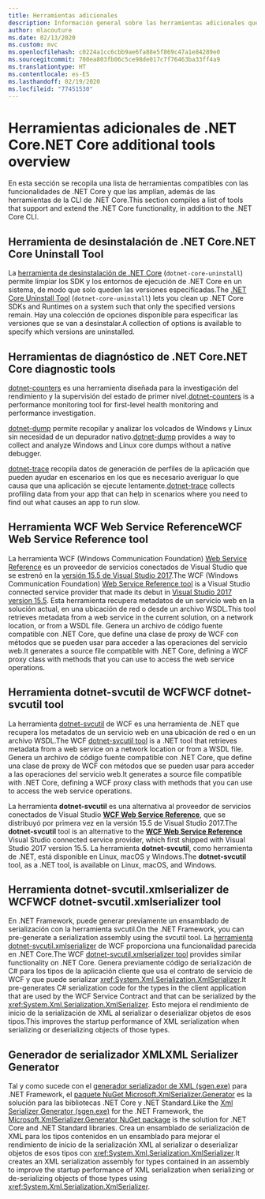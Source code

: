 ```yaml
---
title: Herramientas adicionales
description: Información general sobre las herramientas adicionales que puede instalar que admiten y extienden la funcionalidad de .NET Core.
author: mlacouture
ms.date: 02/13/2020
ms.custom: mvc
ms.openlocfilehash: c0224a1cc6cbb9ae6fa88e5f869c47a1e84289e0
ms.sourcegitcommit: 700ea803fb06c5ce98de017c7f76463ba33ff4a9
ms.translationtype: HT
ms.contentlocale: es-ES
ms.lasthandoff: 02/19/2020
ms.locfileid: "77451530"
---
```

# <a name="net-core-additional-tools-overview"></a><span data-ttu-id="f6810-103">Herramientas adicionales de .NET Core</span><span class="sxs-lookup"><span data-stu-id="f6810-103">.NET Core additional tools overview</span></span>

<span data-ttu-id="f6810-104">En esta sección se recopila una lista de herramientas compatibles con las funcionalidades de .NET Core y que las amplían, además de las herramientas de la CLI de .NET Core.</span><span class="sxs-lookup"><span data-stu-id="f6810-104">This section compiles a list of tools that support and extend the .NET Core functionality, in addition to the .NET Core CLI.</span></span>

## <a name="net-core-uninstall-tool"></a><span data-ttu-id="f6810-105">Herramienta de desinstalación de .NET Core</span><span class="sxs-lookup"><span data-stu-id="f6810-105">.NET Core Uninstall Tool</span></span>

<span data-ttu-id="f6810-106">La [herramienta de desinstalación de .NET Core](https://github.com/dotnet/cli-lab/releases) (`dotnet-core-uninstall`) permite limpiar los SDK y los entornos de ejecución de .NET Core en un sistema, de modo que solo queden las versiones especificadas.</span><span class="sxs-lookup"><span data-stu-id="f6810-106">The [.NET Core Uninstall Tool](https://github.com/dotnet/cli-lab/releases) (`dotnet-core-uninstall`) lets you clean up .NET Core SDKs and Runtimes on a system such that only the specified versions remain.</span></span> <span data-ttu-id="f6810-107">Hay una colección de opciones disponible para especificar las versiones que se van a desinstalar.</span><span class="sxs-lookup"><span data-stu-id="f6810-107">A collection of options is available to specify which versions are uninstalled.</span></span>

## <a name="net-core-diagnostic-tools"></a><span data-ttu-id="f6810-108">Herramientas de diagnóstico de .NET Core</span><span class="sxs-lookup"><span data-stu-id="f6810-108">.NET Core diagnostic tools</span></span>

<span data-ttu-id="f6810-109">[dotnet-counters](../diagnostics/dotnet-counters.md) es una herramienta diseñada para la investigación del rendimiento y la supervisión del estado de primer nivel.</span><span class="sxs-lookup"><span data-stu-id="f6810-109">[dotnet-counters](../diagnostics/dotnet-counters.md) is a performance monitoring tool for first-level health monitoring and performance investigation.</span></span>

<span data-ttu-id="f6810-110">[dotnet-dump](../diagnostics/dotnet-dump.md) permite recopilar y analizar los volcados de Windows y Linux sin necesidad de un depurador nativo.</span><span class="sxs-lookup"><span data-stu-id="f6810-110">[dotnet-dump](../diagnostics/dotnet-dump.md) provides a way to collect and analyze Windows and Linux core dumps without a native debugger.</span></span>

<span data-ttu-id="f6810-111">[dotnet-trace](../diagnostics/dotnet-trace.md) recopila datos de generación de perfiles de la aplicación que pueden ayudar en escenarios en los que es necesario averiguar lo que causa que una aplicación se ejecute lentamente.</span><span class="sxs-lookup"><span data-stu-id="f6810-111">[dotnet-trace](../diagnostics/dotnet-trace.md) collects profiling data from your app that can help in scenarios where you need to find out what causes an app to run slow.</span></span>

## <a name="wcf-web-service-reference-tool"></a><span data-ttu-id="f6810-112">Herramienta WCF Web Service Reference</span><span class="sxs-lookup"><span data-stu-id="f6810-112">WCF Web Service Reference tool</span></span>

<span data-ttu-id="f6810-113">La herramienta WCF (Windows Communication Foundation) [Web Service Reference](wcf-web-service-reference-guide.md) es un proveedor de servicios conectados de Visual Studio que se estrenó en la [versión 15.5 de Visual Studio 2017](/visualstudio/releasenotes/vs2017-relnotes-v15.5#WCFTools).</span><span class="sxs-lookup"><span data-stu-id="f6810-113">The WCF (Windows Communication Foundation) [Web Service Reference tool](wcf-web-service-reference-guide.md) is a Visual Studio connected service provider that made its debut in [Visual Studio 2017 version 15.5](/visualstudio/releasenotes/vs2017-relnotes-v15.5#WCFTools).</span></span> <span data-ttu-id="f6810-114">Esta herramienta recupera metadatos de un servicio web en la solución actual, en una ubicación de red o desde un archivo WSDL.</span><span class="sxs-lookup"><span data-stu-id="f6810-114">This tool retrieves metadata from a web service in the current solution, on a network location, or from a WSDL file.</span></span> <span data-ttu-id="f6810-115">Genera un archivo de código fuente compatible con .NET Core, que define una clase de proxy de WCF con métodos que se pueden usar para acceder a las operaciones del servicio web.</span><span class="sxs-lookup"><span data-stu-id="f6810-115">It generates a source file compatible with .NET Core, defining a WCF proxy class with methods that you can use to access the web service operations.</span></span>

## <a name="wcf-dotnet-svcutil-tool"></a><span data-ttu-id="f6810-116">Herramienta dotnet-svcutil de WCF</span><span class="sxs-lookup"><span data-stu-id="f6810-116">WCF dotnet-svcutil tool</span></span>

<span data-ttu-id="f6810-117">La herramienta [dotnet-svcutil](dotnet-svcutil-guide.md) de WCF es una herramienta de .NET que recupera los metadatos de un servicio web en una ubicación de red o en un archivo WSDL.</span><span class="sxs-lookup"><span data-stu-id="f6810-117">The WCF [dotnet-svcutil tool](dotnet-svcutil-guide.md) is a .NET tool that retrieves metadata from a web service on a network location or from a WSDL file.</span></span> <span data-ttu-id="f6810-118">Genera un archivo de código fuente compatible con .NET Core, que define una clase de proxy de WCF con métodos que se pueden usar para acceder a las operaciones del servicio web.</span><span class="sxs-lookup"><span data-stu-id="f6810-118">It generates a source file compatible with .NET Core, defining a WCF proxy class with methods that you can use to access the web service operations.</span></span>

<span data-ttu-id="f6810-119">La herramienta **dotnet-svcutil** es una alternativa al proveedor de servicios conectados de Visual Studio [**WCF Web Service Reference**](wcf-web-service-reference-guide.md), que se distribuyó por primera vez en la versión 15.5 de Visual Studio 2017.</span><span class="sxs-lookup"><span data-stu-id="f6810-119">The **dotnet-svcutil** tool is an alternative to the [**WCF Web Service Reference**](wcf-web-service-reference-guide.md) Visual Studio connected service provider, which first shipped with Visual Studio 2017 version 15.5.</span></span> <span data-ttu-id="f6810-120">La herramienta **dotnet-svcutil**, como herramienta de .NET, está disponible en Linux, macOS y Windows.</span><span class="sxs-lookup"><span data-stu-id="f6810-120">The **dotnet-svcutil** tool, as a .NET tool, is available on Linux, macOS, and Windows.</span></span>

## <a name="wcf-dotnet-svcutilxmlserializer-tool"></a><span data-ttu-id="f6810-121">Herramienta dotnet-svcutil.xmlserializer de WCF</span><span class="sxs-lookup"><span data-stu-id="f6810-121">WCF dotnet-svcutil.xmlserializer tool</span></span>

<span data-ttu-id="f6810-122">En .NET Framework, puede generar previamente un ensamblado de serialización con la herramienta svcutil.</span><span class="sxs-lookup"><span data-stu-id="f6810-122">On the .NET Framework, you can pre-generate a serialization assembly using the svcutil tool.</span></span> <span data-ttu-id="f6810-123">La [herramienta dotnet-svcutil.xmlserializer](dotnet-svcutil.xmlserializer-guide.md) de WCF proporciona una funcionalidad parecida en .NET Core.</span><span class="sxs-lookup"><span data-stu-id="f6810-123">The WCF [dotnet-svcutil.xmlserializer tool](dotnet-svcutil.xmlserializer-guide.md) provides similar functionality on .NET Core.</span></span> <span data-ttu-id="f6810-124">Genera previamente código de serialización de C# para los tipos de la aplicación cliente que usa el contrato de servicio de WCF y que puede serializar <xref:System.Xml.Serialization.XmlSerializer>.</span><span class="sxs-lookup"><span data-stu-id="f6810-124">It pre-generates C# serialization code for the types in the client application that are used by the WCF Service Contract and that can be serialized by the <xref:System.Xml.Serialization.XmlSerializer>.</span></span> <span data-ttu-id="f6810-125">Esto mejora el rendimiento de inicio de la serialización de XML al serializar o deserializar objetos de esos tipos.</span><span class="sxs-lookup"><span data-stu-id="f6810-125">This improves the startup performance of XML serialization when serializing or deserializing objects of those types.</span></span>

## <a name="xml-serializer-generator"></a><span data-ttu-id="f6810-126">Generador de serializador XML</span><span class="sxs-lookup"><span data-stu-id="f6810-126">XML Serializer Generator</span></span>

<span data-ttu-id="f6810-127">Tal y como sucede con el [generador serializador de XML (sgen.exe)](../../standard/serialization/xml-serializer-generator-tool-sgen-exe.md) para .NET Framework, el [paquete NuGet Microsoft.XmlSerializer.Generator](https://www.nuget.org/packages/Microsoft.XmlSerializer.Generator) es la solución para las bibliotecas .NET Core y .NET Standard.</span><span class="sxs-lookup"><span data-stu-id="f6810-127">Like the [Xml Serializer Generator (sgen.exe)](../../standard/serialization/xml-serializer-generator-tool-sgen-exe.md) for the .NET Framework, the [Microsoft.XmlSerializer.Generator NuGet package](https://www.nuget.org/packages/Microsoft.XmlSerializer.Generator) is the solution for .NET Core and .NET Standard libraries.</span></span> <span data-ttu-id="f6810-128">Crea un ensamblado de serialización de XML para los tipos contenidos en un ensamblado para mejorar el rendimiento de inicio de la serialización XML al serializar o deserializar objetos de esos tipos con <xref:System.Xml.Serialization.XmlSerializer>.</span><span class="sxs-lookup"><span data-stu-id="f6810-128">It creates an XML serialization assembly for types contained in an assembly to improve the startup performance of XML serialization when serializing or de-serializing objects of those types using <xref:System.Xml.Serialization.XmlSerializer>.</span></span>
